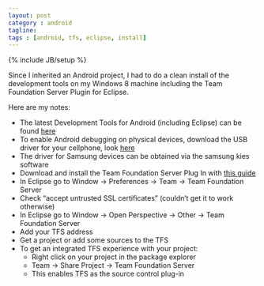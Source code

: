 ```yaml
---
layout: post
category : android
tagline: 
tags : [android, tfs, eclipse, install]
---
```

{% include JB/setup %}

Since I inherited an Android project, I had to do a clean install of the development tools on my Windows 8 machine including the Team Foundation Server Plugin for Eclipse.

Here are my notes:

- The latest Development Tools for Android (including Eclipse) can be found [here](http://developer.android.com/sdk/index.html)
- To enable Android debugging on physical devices, download the USB driver for your cellphone, look [here](http://developer.android.com/tools/device.html)
- The driver for Samsung devices can be obtained via the samsung kies software
- Download and install the Team Foundation Server Plug In with [this guide](http://msdn.microsoft.com/en-us/library/hh301122.aspx)
- In Eclipse go to Window -> Preferences -> Team -> Team Foundation Server
- Check “accept untrusted SSL certificates” (couldn’t get it to work otherwise)
- In Eclipse go to Window -> Open Perspective -> Other -> Team Foundation Server
- Add your TFS address
- Get a project or add some sources to the TFS
- To get an integrated TFS experience with your project:
	- Right click on your project in the package explorer
	- Team -> Share Project -> Team Foundation Server
	- This enables TFS as the source control plug-in



